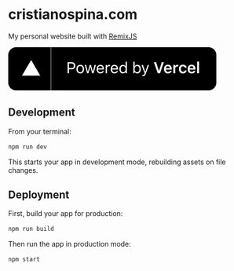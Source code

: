# cristianospina.com

My personal website built with [RemixJS](https://remix.run/)

[![Powered by Vercel](./powered-by-vercel.svg)](https://vercel.com?utm_source=crisospina523)

## Development

From your terminal:

```sh
npm run dev
```

This starts your app in development mode, rebuilding assets on file changes.

## Deployment

First, build your app for production:

```sh
npm run build
```

Then run the app in production mode:

```sh
npm start
```
